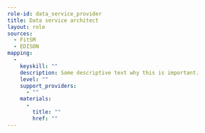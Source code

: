 ```yaml
---
role-id: data_service_provider
title: Data service architect
layout: role
sources: 
  - FitSM
  - EDISON
mapping: 
  - 
    keyskill: ""
    description: Some descriptive text why this is important.
    level: ""
    support_providers: 
      - ""
    materials: 
      - 
        title: ""
        href: ""
---
```

